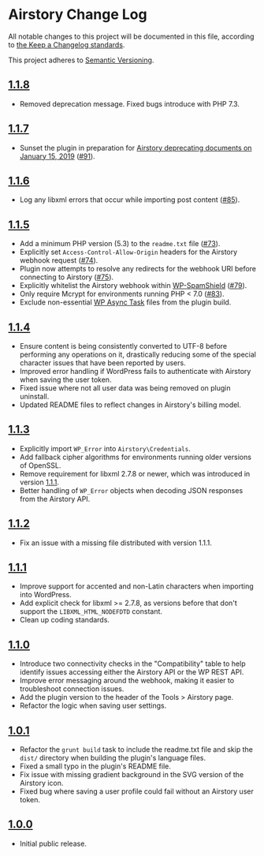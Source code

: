 # Airstory Change Log

All notable changes to this project will be documented in this file, according to [the Keep a Changelog standards](http://keepachangelog.com/).

This project adheres to [Semantic Versioning](http://semver.org/).

## [1.1.8]

* Removed deprecation message. Fixed bugs introduce with PHP 7.3.

## [1.1.7]

* Sunset the plugin in preparation for [Airstory deprecating documents on January 15, 2019](https://www.airstory.co/airstory-update-2018/) ([#91]).

## [1.1.6]

* Log any libxml errors that occur while importing post content ([#85]).

## [1.1.5]

* Add a minimum PHP version (5.3) to the `readme.txt` file ([#73]).
* Explicitly set `Access-Control-Allow-Origin` headers for the Airstory webhook request ([#74]).
* Plugin now attempts to resolve any redirects for the webhook URI before connecting to Airstory ([#75]).
* Explicitly whitelist the Airstory webhook within [WP-SpamShield](https://www.redsandmarketing.com/plugins/wp-spamshield-anti-spam/) ([#79]).
* Only require Mcrypt for environments running PHP < 7.0 ([#83]).
* Exclude non-essential [WP Async Task](https://github.com/techcrunch/wp-async-task) files from the plugin build.

## [1.1.4]

* Ensure content is being consistently converted to UTF-8 before performing any operations on it, drastically reducing some of the special character issues that have been reported by users.
* Improved error handling if WordPress fails to authenticate with Airstory when saving the user token.
* Fixed issue where not all user data was being removed on plugin uninstall.
* Updated README files to reflect changes in Airstory's billing model.

## [1.1.3]

* Explicitly import `WP_Error` into `Airstory\Credentials`.
* Add fallback cipher algorithms for environments running older versions of OpenSSL.
* Remove requirement for libxml 2.7.8 or newer, which was introduced in version [1.1.1].
* Better handling of `WP_Error` objects when decoding JSON responses from the Airstory API.

## [1.1.2]

* Fix an issue with a missing file distributed with version 1.1.1.

## [1.1.1]

* Improve support for accented and non-Latin characters when importing into WordPress.
* Add explicit check for libxml >= 2.7.8, as versions before that don't support the `LIBXML_HTML_NODEFDTD` constant.
* Clean up coding standards.

## [1.1.0]

* Introduce two connectivity checks in the "Compatibility" table to help identify issues accessing either the Airstory API or the WP REST API.
* Improve error messaging around the webhook, making it easier to troubleshoot connection issues.
* Add the plugin version to the header of the Tools > Airstory page.
* Refactor the logic when saving user settings.

## [1.0.1]

* Refactor the `grunt build` task to include the readme.txt file and skip the `dist/` directory when building the plugin's language files.
* Fixed a small typo in the plugin's README file.
* Fix issue with missing gradient background in the SVG version of the Airstory icon.
* Fixed bug where saving a user profile could fail without an Airstory user token.

## [1.0.0]

* Initial public release.


[Unreleased]: https://github.com/copyhackers/airstory-wp/compare/master...develop
[1.1.8]: https://github.com/copyhackers/airstory-wp/releases/tag/v1.1.8
[1.1.7]: https://github.com/copyhackers/airstory-wp/releases/tag/v1.1.7
[1.1.6]: https://github.com/copyhackers/airstory-wp/releases/tag/v1.1.6
[1.1.5]: https://github.com/copyhackers/airstory-wp/releases/tag/v1.1.5
[1.1.4]: https://github.com/copyhackers/airstory-wp/releases/tag/v1.1.4
[1.1.3]: https://github.com/copyhackers/airstory-wp/releases/tag/v1.1.3
[1.1.2]: https://github.com/copyhackers/airstory-wp/releases/tag/v1.1.2
[1.1.1]: https://github.com/copyhackers/airstory-wp/releases/tag/v1.1.1
[1.1.0]: https://github.com/copyhackers/airstory-wp/releases/tag/v1.1.0
[1.0.1]: https://github.com/copyhackers/airstory-wp/releases/tag/v1.0.1
[1.0.0]: https://github.com/copyhackers/airstory-wp/releases/tag/v1.0.0
[#73]: https://github.com/copyhackers/airstory-wp/issues/73
[#74]: https://github.com/copyhackers/airstory-wp/issues/74
[#75]: https://github.com/copyhackers/airstory-wp/issues/75
[#79]: https://github.com/copyhackers/airstory-wp/issues/79
[#83]: https://github.com/copyhackers/airstory-wp/issues/83
[#85]: https://github.com/copyhackers/airstory-wp/pull/85
[#91]: https://github.com/copyhackers/airstory-wp/pull/91
